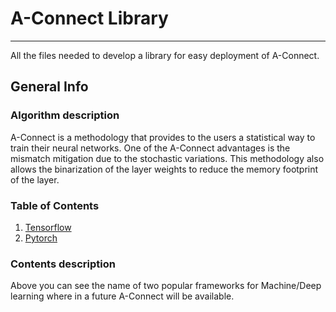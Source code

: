 # A-Connect Library 
***
All the files needed to develop a library for easy deployment of A-Connect.


## General Info
### Algorithm description
A-Connect is a methodology that provides to the users a statistical way to train their neural networks. One of the A-Connect advantages
is the mismatch mitigation due to the stochastic variations. This methodology also allows the binarization of the layer weights to reduce 
the memory footprint of the layer.

### Table of Contents
1. [Tensorflow](/Tensorflow)
2. [Pytorch](/Pytorch)

### Contents description

Above you can see the name of two popular frameworks for Machine/Deep learning where in a future A-Connect will be available.

